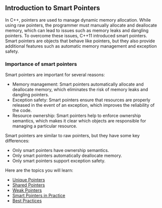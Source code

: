 ## Introduction to Smart Pointers
In C++, pointers are used to manage dynamic memory allocation. While using raw pointers, the programmer must manually allocate and deallocate memory, which can lead to issues such as memory leaks and dangling pointers. To overcome these issues, C++11 introduced smart pointers. Smart pointers are objects that behave like pointers, but they also provide additional features such as automatic memory management and exception safety.

### Importance of smart pointers
Smart pointers are important for several reasons:

* Memory management: Smart pointers automatically allocate and deallocate memory, which eliminates the risk of memory leaks and dangling pointers.
* Exception safety: Smart pointers ensure that resources are properly released in the event of an exception, which improves the reliability of the code.
* Resource ownership: Smart pointers help to enforce ownership semantics, which makes it clear which objects are responsible for managing a particular resource.

Smart pointers are similar to raw pointers, but they have some key differences:
* Only smart pointers have ownership semantics.
* Only smart pointers automatically deallocate memory.
* Only smart pointers support exception safety.

Here are the topics you will learn:

* [Unique Pointers](./01_unique_ptr.html)
* [Shared Pointers](./02_shared_ptr.html)
* [Weak Pointers](./03_weak_ptr.html)
* [Smart Pointers in Practice](./04_SPs_Practice.html)
* [Best Practices](./05_Best_Practices.html)